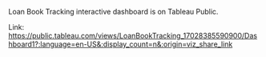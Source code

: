 Loan Book Tracking interactive dashboard is on Tableau Public.

Link: https://public.tableau.com/views/LoanBookTracking_17028385590900/Dashboard1?:language=en-US&:display_count=n&:origin=viz_share_link
